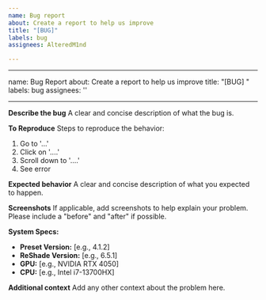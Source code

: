 ```yaml
---
name: Bug report
about: Create a report to help us improve
title: "[BUG]"
labels: bug
assignees: AlteredM1nd

---
```


---
name: Bug Report
about: Create a report to help us improve
title: "[BUG] "
labels: bug
assignees: ''

---

**Describe the bug**
A clear and concise description of what the bug is.

**To Reproduce**
Steps to reproduce the behavior:
1. Go to '...'
2. Click on '....'
3. Scroll down to '....'
4. See error

**Expected behavior**
A clear and concise description of what you expected to happen.

**Screenshots**
If applicable, add screenshots to help explain your problem. Please include a "before" and "after" if possible.

**System Specs:**
- **Preset Version:** [e.g., 4.1.2]
- **ReShade Version:** [e.g., 6.5.1]
- **GPU:** [e.g., NVIDIA RTX 4050]
- **CPU:** [e.g., Intel i7-13700HX]

**Additional context**
Add any other context about the problem here.
